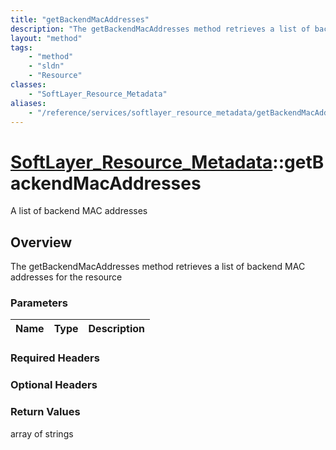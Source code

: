 ```yaml
---
title: "getBackendMacAddresses"
description: "The getBackendMacAddresses method retrieves a list of backend MAC addresses for the resource"
layout: "method"
tags:
    - "method"
    - "sldn"
    - "Resource"
classes:
    - "SoftLayer_Resource_Metadata"
aliases:
    - "/reference/services/softlayer_resource_metadata/getBackendMacAddresses"
---
```

# [SoftLayer_Resource_Metadata](/reference/services/SoftLayer_Resource_Metadata)::getBackendMacAddresses

A list of backend MAC addresses


## Overview 
The getBackendMacAddresses method retrieves a list of backend MAC addresses for the resource

### Parameters 
|Name | Type | Description |
| --- | --- | --- |


### Required Headers

### Optional Headers

### Return Values
array of strings

